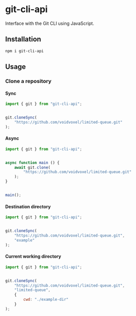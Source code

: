 # git-cli-api

Interface with the Git CLI using JavaScript.

## Installation

```sh
npm i git-cli-api
```

## Usage

### Clone a repository

#### Sync

```js
import { git } from "git-cli-api";


git.cloneSync(
    "https://github.com/voidvoxel/limited-queue.git"
);
```

#### Async

```js
import { git } from "git-cli-api";


async function main () {
    await git.clone(
        "https://github.com/voidvoxel/limited-queue.git"
    );
}


main();
```

#### Destination directory

```js
import { git } from "git-cli-api";


git.cloneSync(
    "https://github.com/voidvoxel/limited-queue.git",
    "example"
);
```

#### Current working directory

```js
import { git } from "git-cli-api";


git.cloneSync(
    "https://github.com/voidvoxel/limited-queue.git",
    "limited-queue",
    {
        cwd: "./example-dir"
    }
);
```
